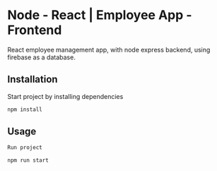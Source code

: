 # Node - React | Employee App - Frontend

React employee management app, with node express backend, using firebase as a database.

## Installation

Start project by installing dependencies

```bash
npm install
```

## Usage

```python
Run project

npm run start
```
